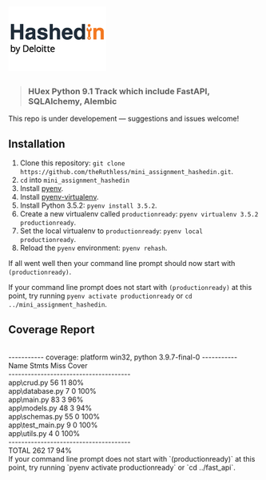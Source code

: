# ![Mini assignment](hashedin.png)

> ### HUex Python 9.1 Track which include FastAPI, SQLAlchemy, Alembic



This repo is under developement — suggestions and issues welcome!

## Installation

1. Clone this repository: `git clone https://github.com/theRuthless/mini_assignment_hashedin.git`.
2. `cd` into `mini_assignment_hashedin`
3. Install [pyenv](https://github.com/yyuu/pyenv#installation).
4. Install [pyenv-virtualenv](https://github.com/yyuu/pyenv-virtualenv#installation).
5. Install Python 3.5.2: `pyenv install 3.5.2`.
6. Create a new virtualenv called `productionready`: `pyenv virtualenv 3.5.2 productionready`.
7. Set the local virtualenv to `productionready`: `pyenv local productionready`.
8. Reload the `pyenv` environment: `pyenv rehash`.

If all went well then your command line prompt should now start with `(productionready)`.

If your command line prompt does not start with `(productionready)` at this point, try running `pyenv activate productionready` or `cd ../mini_assignment_hashedin`. 
<br />
## Coverage Report
<br />
----------- coverage: platform win32, python 3.9.7-final-0 -----------
<br />
Name               Stmts   Miss  Cover
<br />
--------------------------------------
<br />
app\crud.py           56     11    80%<br />
app\database.py        7      0   100%<br />
app\main.py           83      3    96%<br />
app\models.py         48      3    94%<br />
app\schemas.py        55      0   100%<br />
app\test_main.py       9      0   100%<br />
app\utils.py           4      0   100%<br />
--------------------------------------<br />
TOTAL                262     17    94%<br />
If your command line prompt does not start with `(productionready)` at this point, try running `pyenv activate productionready` or `cd ../fast_api`. <br />

